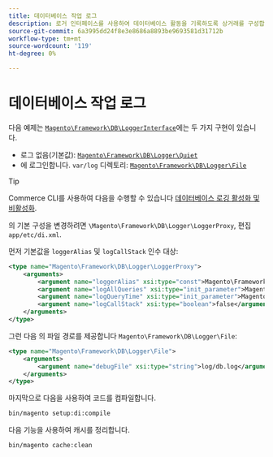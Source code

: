 ```yaml
---
title: 데이터베이스 작업 로그
description: 로거 인터페이스를 사용하여 데이터베이스 활동을 기록하도록 상거래를 구성합니다.
source-git-commit: 6a3995dd24f8e3e8686a8893be9693581d31712b
workflow-type: tm+mt
source-wordcount: '119'
ht-degree: 0%

---
```



# 데이터베이스 작업 로그

다음 예제는 [`Magento\Framework\DB\LoggerInterface`][interface]에는 두 가지 구현이 있습니다.

- 로그 없음(기본값): [`Magento\Framework\DB\Logger\Quiet`][quiet]
- 에 로그인합니다. `var/log` 디렉토리: [`Magento\Framework\DB\Logger\File`][file]

>[!TIP]
>
>Commerce CLI를 사용하여 다음을 수행할 수 있습니다 [데이터베이스 로깅 활성화 및 비활성화](../cli/enable-logging.md#database-logging).

의 기본 구성을 변경하려면 `\Magento\Framework\DB\Logger\LoggerProxy`, 편집 `app/etc/di.xml`.

먼저 기본값을 `loggerAlias` 및 `logCallStack` 인수 대상:

```xml
<type name="Magento\Framework\DB\Logger\LoggerProxy">
    <arguments>
        <argument name="loggerAlias" xsi:type="const">Magento\Framework\DB\Logger\LoggerProxy::LOGGER_ALIAS_FILE</argument>
        <argument name="logAllQueries" xsi:type="init_parameter">Magento\Framework\Config\ConfigOptionsListConstants::CONFIG_PATH_DB_LOGGER_LOG_EVERYTHING</argument>
        <argument name="logQueryTime" xsi:type="init_parameter">Magento\Framework\Config\ConfigOptionsListConstants::CONFIG_PATH_DB_LOGGER_QUERY_TIME_THRESHOLD</argument>
        <argument name="logCallStack" xsi:type="boolean">false</argument>
    </arguments>
</type>
```

그런 다음 의 파일 경로를 제공합니다 `Magento\Framework\DB\Logger\File`:

```xml
<type name="Magento\Framework\DB\Logger\File">
    <arguments>
        <argument name="debugFile" xsi:type="string">log/db.log</argument>
    </arguments>
</type>
```

마지막으로 다음을 사용하여 코드를 컴파일합니다.

```bash
bin/magento setup:di:compile
```

다음 기능을 사용하여 캐시를 정리합니다.

```bash
bin/magento cache:clean
```

<!-- link definitions -->

[file]: https://github.com/magento/magento2/blob/2.4/lib/internal/Magento/Framework/DB/Logger/File.php
[interface]: https://github.com/magento/magento2/blob/2.4/lib/internal/Magento/Framework/DB/LoggerInterface.php
[quiet]: https://github.com/magento/magento2/blob/2.4/lib/internal/Magento/Framework/DB/Logger/Quiet.php
